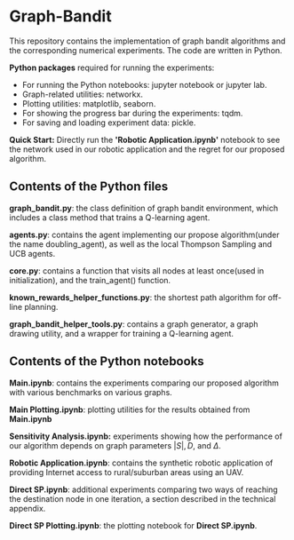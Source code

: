 # Graph-Bandit

This repository contains the implementation of  graph bandit algorithms and the corresponding numerical experiments. The code are written in Python. 

**Python packages** required for running the experiments: 

* For running the Python notebooks: jupyter notebook or jupyter lab. 
* Graph-related utilities: networkx.
* Plotting utilities: matplotlib, seaborn.
* For showing the progress bar during the experiments: tqdm.
* For saving and loading experiment data: pickle.

**Quick Start:** Directly run the **'Robotic Application.ipynb'**  notebook to see the network used in our robotic application and the regret for our proposed algorithm.

## Contents of the Python files

**graph_bandit.py**: the class definition of graph bandit environment, which includes a class method that trains a Q-learning agent.

**agents.py**: contains the agent implementing our propose algorithm(under the name doubling_agent), as well as the local Thompson Sampling and UCB agents.

**core.py**: contains a function that visits all nodes at least once(used in initialization), and the train_agent() function.

**known_rewards_helper_functions.py**: the shortest path algorithm for off-line planning.

**graph_bandit_helper_tools.py**: contains a graph generator, a graph drawing utility, and a wrapper for training a Q-learning agent.

## Contents of the Python notebooks

**Main.ipynb**: contains the experiments comparing our proposed algorithm with various benchmarks on various graphs.

**Main Plotting.ipynb**: plotting utilities for the results obtained from **Main.ipynb**

**Sensitivity Analysis.ipynb:** experiments showing how the performance of our algorithm depends on graph parameters $|S|,D,$ and $\Delta$. 

**Robotic Application.ipynb**: contains the synthetic robotic application of providing Internet access to rural/suburban areas using an UAV.

**Direct SP.ipynb**: additional experiments comparing two ways of reaching the destination node in one iteration, a section described in the technical appendix. 

**Direct SP Plotting.ipynb**: the plotting notebook for **Direct SP.ipynb**. 